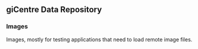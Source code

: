 ## giCentre Data Repository

### Images

Images, mostly for testing applications that need to load remote image files.
